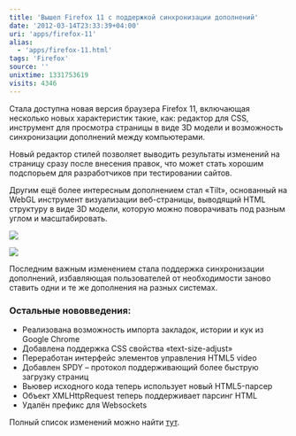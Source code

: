 ```yaml
---
title: 'Вышел Firefox 11 с поддержкой синхронизации дополнений'
date: '2012-03-14T23:33:39+04:00'
uri: 'apps/firefox-11'
alias: 
  - 'apps/firefox-11.html'
tags: 'Firefox'
source: ''
unixtime: 1331753619
visits: 4346
---
```

Стала доступна новая версия браузера Firefox 11, включающая несколько новых характеристик такие, как: редактор для CSS, инструмент для просмотра страницы в виде 3D модели и возможность синхронизации дополнений между компьютерами.

Новый редактор стилей позволяет выводить результаты изменений на страницу сразу после внесения правок, что может стать хорошим подспорьем для разработчиков при тестировании сайтов.

Другим ещё более интересным дополнением стал «Tilt», основанный на WebGL инструмент визуализации веб-страницы, выводящий HTML структуру в виде 3D модели, которую можно поворачивать под разным углом и масштабировать.

[![](img/2012/03/14/23-00/cnn-3d-view-6836686702-o.jpg)](img/2012/03/14/23-00/cnn-3d-view-6836686702-o.jpg)

[![](img/2012/03/14/23-00/firefox-11-6836764448-o.jpg)](img/2012/03/14/23-00/firefox-11-6836764448-o.jpg)

Последним важным изменением стала поддержка синхронизации дополнений, избавляющая пользователей от необходимости заново ставить одни и те же дополнения на разных системах.

### Остальные нововведения:

*   Реализована возможность импорта закладок, истории и кук из Google Chrome
*   Добавлена поддержка CSS свойства «text-size-adjust»
*   Переработан интерфейс элементов управления HTML5 video
*   Добавлен SPDY – протокол поддерживающий более быструю загрузку страниц
*   Вьювер исходного кода теперь использует новый HTML5-парсер
*   Объект XMLHttpRequest теперь поддерживает парсинг HTML
*   Удалён префикс для Websockets

Полный список изменений можно найти [тут](http://www.mozilla.org/en-US/firefox/11.0/releasenotes/).
